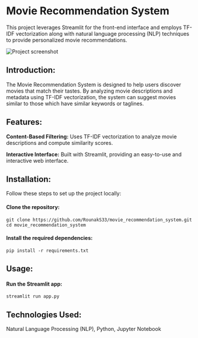 # Movie Recommendation System
This project leverages Streamlit for the front-end interface and employs TF-IDF vectorization along with natural language processing (NLP) techniques to provide personalized movie recommendations.

![Project screenshot](/mrs.png)

## Introduction:
The Movie Recommendation System is designed to help users discover movies that match their tastes. By analyzing movie descriptions and metadata using TF-IDF vectorization, the system can suggest movies similar to those which have similar keywords or taglines.

## Features:
**Content-Based Filtering:** Uses TF-IDF vectorization to analyze movie descriptions and compute similarity scores.

**Interactive Interface:** Built with Streamlit, providing an easy-to-use and interactive web interface.

## Installation:
Follow these steps to set up the project locally:
#### Clone the repository:
```
git clone https://github.com/RounakS33/movie_recommendation_system.git
cd movie_recommendation_system
```
#### Install the required dependencies:
```
pip install -r requirements.txt
```
## Usage:
#### Run the Streamlit app:
```
streamlit run app.py
```
## Technologies Used:
Natural Language Processing (NLP), Python, Jupyter Notebook
